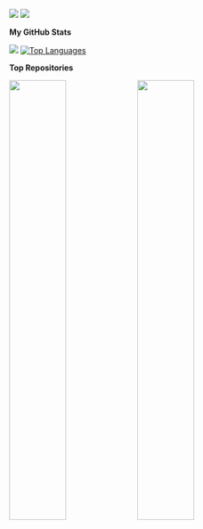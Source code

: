 
![](https://komarev.com/ghpvc/?username=Nisarat-A&style=flat-squareplastic&color=bd7274&label=PROFILE+VIEWS)
<a href="https://www.github.com/Nisarat-A" target="_blank" rel="noreferrer"><img src="https://img.shields.io/github/followers/Nisarat-A?logo=github&style=for-the-badge&color=444e59&labelColor=ffffff" /></a>




 


<b>My GitHub Stats</b>

<a href="http://www.github.com/Nisarat-A"><img src="https://github-readme-streak-stats.herokuapp.com/?user=Nisarat-A&stroke=64748b&background=ffffff&ring=ec4899&fire=ec4899&currStreakNum=64748b&currStreakLabel=ec4899&sideNums=64748b&sideLabels=64748b&dates=64748b&hide_border=true" /></a>
<a href="https://github.com/Nisarat-A" align="left"><img src="https://github-readme-stats.vercel.app/api/top-langs/?username=Nisarat-A&langs_count=10&title_color=ec4899&text_color=64748b&icon_color=444e59&bg_color=ffffff&hide_border=true&locale=en&custom_title=Top%20%Languages" alt="Top Languages" /></a>

<b>Top Repositories</b>
<div width="100%" align="center"><a href="https://github.com/Nisarat-A/DA_Associate" align="left"><img align="left" width="45%" src="https://github-readme-stats.vercel.app/api/pin/?username=Nisarat-A&repo=DA_Associate&title_color=ec4899&text_color=64748b&icon_color=444e59&bg_color=ffffff&hide_border=true&locale=en" /></a></div>

<div width="100%" align="center"><a href="https://github.com/Nisarat-A/The-oldest-businesses-in-the-world" align="left"><img align="left" width="45%" src="https://github-readme-stats.vercel.app/api/pin/?username=Nisarat-A&repo=The-oldest-businesses-in-the-world&title_color=ec4899&text_color=64748b&icon_color=444e59&bg_color=ffffff&hide_border=true&locale=en" /></a></div>



